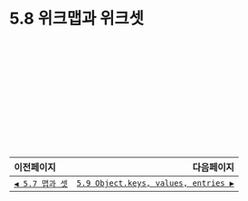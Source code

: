 # 5.8 위크맵과 위크셋   

　   
　   
　   
　   
　   
　   
---   
|이전페이지|다음페이지|
|:---|---:|
|[`◀ 5.7 맵과 셋`](./5.7_map-set.md)|[`5.9 Object.keys, values, entries ▶`](./5.9_keys-values-entries.md)|
